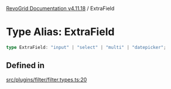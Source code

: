 [RevoGrid Documentation v4.11.18](README.md) / ExtraField

# Type Alias: ExtraField

```ts
type ExtraField: "input" | "select" | "multi" | "datepicker";
```

## Defined in

[src/plugins/filter/filter.types.ts:20](https://github.com/revolist/revogrid/blob/1653ad6831cb8c4a18b49e381a14df0c317a2084/src/plugins/filter/filter.types.ts#L20)
